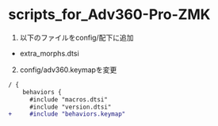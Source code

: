 # scripts_for_Adv360-Pro-ZMK

1. 以下のファイルをconfig/配下に追加

- extra_morphs.dtsi

2. config/adv360.keymapを変更

```diff
/ {
    behaviors {
      #include "macros.dtsi"
      #include "version.dtsi"
+     #include "behaviors.keymap"
```
